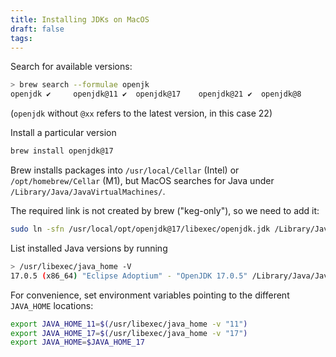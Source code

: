 ```yaml
---
title: Installing JDKs on MacOS
draft: false
tags:
---
```

Search for available versions:
```bash
> brew search --formulae openjk
openjdk ✔     openjdk@11 ✔  openjdk@17    openjdk@21 ✔  openjdk@8
```
(`openjdk` without `@xx` refers to the latest version, in this case 22)

Install a particular version
```bash
brew install openjdk@17
```

Brew installs packages into `/usr/local/Cellar` (Intel) or `/opt/homebrew/Cellar` (M1), but MacOS searches for Java under `/Library/Java/JavaVirtualMachines/`.

The required link is not created by brew ("keg-only"), so we need to add it:
```bash
sudo ln -sfn /usr/local/opt/openjdk@17/libexec/openjdk.jdk /Library/Java/JavaVirtualMachines/openjdk-17.jdk
```

List installed Java versions by running
```bash
> /usr/libexec/java_home -V
17.0.5 (x86_64) "Eclipse Adoptium" - "OpenJDK 17.0.5" /Library/Java/JavaVirtualMachines/temurin-17.jdk/Contents/Home
```

For convenience, set environment variables pointing to the different `JAVA_HOME` locations:
```bash
export JAVA_HOME_11=$(/usr/libexec/java_home -v "11")
export JAVA_HOME_17=$(/usr/libexec/java_home -v "17")
export JAVA_HOME=$JAVA_HOME_17
```